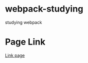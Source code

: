 # webpack-studying
studying webpack

# Page Link

[Link page](https://silvanoamaral.github.io/webpack-studying/)
